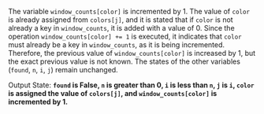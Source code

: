 The variable `window_counts[color]` is incremented by 1. The value of `color` is already assigned from `colors[j]`, and it is stated that if `color` is not already a key in `window_counts`, it is added with a value of 0. Since the operation `window_counts[color] += 1` is executed, it indicates that `color` must already be a key in `window_counts`, as it is being incremented. Therefore, the previous value of `window_counts[color]` is increased by 1, but the exact previous value is not known. The states of the other variables (`found`, `n`, `i`, `j`) remain unchanged.

Output State: **`found` is False, `n` is greater than 0, `i` is less than `n`, `j` is `i`, `color` is assigned the value of `colors[j]`, and `window_counts[color]` is incremented by 1.**